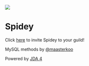 [![](https://discordapp.com/api/guilds/539029656309989386/embed.png?style=banner1)](https://discord.gg/cnAgKrv)

# Spidey

Click [here](https://discordapp.com/oauth2/authorize?client_id=468523263853592576&scope=bot&permissions=268446884) to invite Spidey to your guild!

MySQL methods by [@maasterkoo](https://github.com/maasterkoo)

Powered by [JDA 4](https://github.com/DV8FromTheWorld/JDA/tree/v4)
